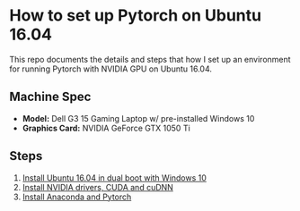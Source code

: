 # How to set up Pytorch on Ubuntu 16.04
This repo documents the details and steps that how I set up an environment for running Pytorch with NVIDIA GPU on Ubuntu 16.04.

## Machine Spec
* **Model:** Dell G3 15 Gaming Laptop w/ pre-installed Windows 10  
* **Graphics Card:** NVIDIA GeForce GTX 1050 Ti

## Steps

1. [Install Ubuntu 16.04 in dual boot with Windows 10](https://github.com/pokaa3a/how-to-set-up-pytorch-on-ubuntu/blob/master/install_dualboot_ubuntu.md)
2. [Install NVIDIA drivers, CUDA and cuDNN](https://github.com/pokaa3a/how-to-set-up-pytorch-on-ubuntu/blob/master/install_nvidia_softwares.md)
3. [Install Anaconda and Pytorch](https://github.com/pokaa3a/how-to-set-up-pytorch-on-ubuntu/blob/master/install_pytorch.md)
